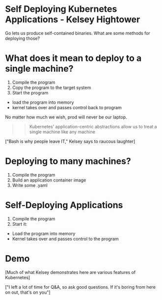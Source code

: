 Self Deploying Kubernetes Applications - Kelsey Hightower
======

Go lets us produce self-contained binaries. What are some methods for deploying those?

# What does it mean to deploy to a single machine?

1) Compile the program
2) Copy the program to the target system
3) Start the program
- load the program into memory
- kernel takes over and passes control back to program

No matter how much we wish, prod will never be our laptop.

>> Kubernetes' application-centric abstractions allow us to treat a single machine like any machine

["Bash is why people leave IT," Kelsey says to raucous laughter]


# Deploying to many machines?

1) Compile the program
2) Build an application container image
3) Write some .yaml

# Self-Deploying Applications

1) Compile the program
2) Start it:
- Load the program into memory
- Kernel takes over and passes control to the program

# Demo

[Much of what Kelsey demonstrates here are various features of Kubernetes]

["I left a lot of time for Q&A, so ask good questions. If it's boring from here on out, that's on you"]
